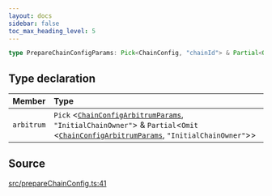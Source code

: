 ```yaml
---
layout: docs
sidebar: false
toc_max_heading_level: 5
---
```


```ts
type PrepareChainConfigParams: Pick<ChainConfig, "chainId"> & Partial<Omit<ChainConfig, "chainId" | "arbitrum">> & object;
```

## Type declaration

| Member     | Type                                                                                                                                                                                                                                                                                 |
| :--------- | :----------------------------------------------------------------------------------------------------------------------------------------------------------------------------------------------------------------------------------------------------------------------------------- |
| `arbitrum` | `Pick` \<[`ChainConfigArbitrumParams`](../../types/ChainConfig/type-aliases/ChainConfigArbitrumParams.md), `"InitialChainOwner"`\> & `Partial`\<`Omit` \<[`ChainConfigArbitrumParams`](../../types/ChainConfig/type-aliases/ChainConfigArbitrumParams.md), `"InitialChainOwner"`\>\> |

## Source

[src/prepareChainConfig.ts:41](https://github.com/OffchainLabs/arbitrum-orbit-sdk/blob/9d5595a042e42f7d6b9af10a84816c98ea30f330/src/prepareChainConfig.ts#L41)
